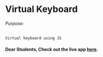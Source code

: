 # Virtual Keyboard

###### Purpose:
    Virtual keyboard using JS

#### Dear Students, Check out the live app [here](https://pratyusha-brs.github.io/virtual-keyboard/).